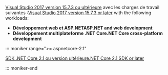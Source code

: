<span data-ttu-id="c7aa0-101">[Visual Studio 2017 version 15.7.3 ou ultérieure](https://visualstudio.microsoft.com/downloads/) avec les charges de travail suivantes :</span><span class="sxs-lookup"><span data-stu-id="c7aa0-101">[Visual Studio 2017 version 15.7.3 or later](https://visualstudio.microsoft.com/downloads/) with the following workloads:</span></span>

* <span data-ttu-id="c7aa0-102">**Développement web et ASP.NET**</span><span class="sxs-lookup"><span data-stu-id="c7aa0-102">**ASP.NET and web development**</span></span>
* <span data-ttu-id="c7aa0-103">**Développement multiplateforme .NET Core**</span><span class="sxs-lookup"><span data-stu-id="c7aa0-103">**.NET Core cross-platform development**</span></span>

::: moniker range=">= aspnetcore-2.1"

[<span data-ttu-id="c7aa0-104">SDK .NET Core 2.1 ou version ultérieure</span><span class="sxs-lookup"><span data-stu-id="c7aa0-104">.NET Core 2.1 SDK or later</span></span>](https://www.microsoft.com/net/download/windows)

::: moniker-end
